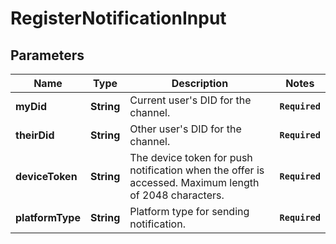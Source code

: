 # RegisterNotificationInput
## Parameters

| Name | Type | Description | Notes |
|------------ | ------------- | ------------- | -------------|
| **myDid** | **String** | Current user&#39;s DID for the channel. | **`Required`**   |
| **theirDid** | **String** | Other user&#39;s DID for the channel. | **`Required`**   |
| **deviceToken** | **String** | The device token for push notification when the offer is accessed.  Maximum length of 2048 characters. | **`Required`**   |
| **platformType** | **String** | Platform type for sending notification. | **`Required`**   |

